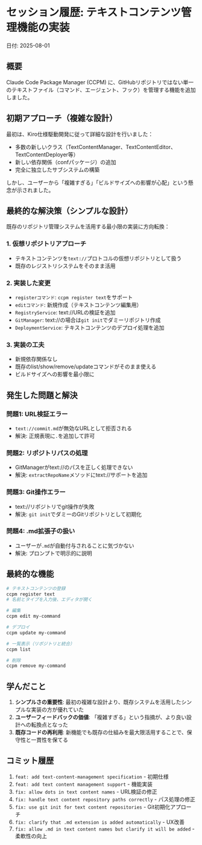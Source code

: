 # セッション履歴: テキストコンテンツ管理機能の実装

日付: 2025-08-01

## 概要
Claude Code Package Manager (CCPM) に、GitHubリポジトリではない単一のテキストファイル（コマンド、エージェント、フック）を管理する機能を追加しました。

## 初期アプローチ（複雑な設計）

最初は、Kiro仕様駆動開発に従って詳細な設計を行いました：

- 多数の新しいクラス（TextContentManager、TextContentEditor、TextContentDeployer等）
- 新しい依存関係（confパッケージ）の追加
- 完全に独立したサブシステムの構築

しかし、ユーザーから「複雑すぎる」「ビルドサイズへの影響が心配」という懸念が示されました。

## 最終的な解決策（シンプルな設計）

既存のリポジトリ管理システムを活用する最小限の実装に方向転換：

### 1. 仮想リポジトリアプローチ
- テキストコンテンツを`text://`プロトコルの仮想リポジトリとして扱う
- 既存のレジストリシステムをそのまま活用

### 2. 実装した変更
- `registerコマンド`: `ccpm register text`をサポート
- `editコマンド`: 新規作成（テキストコンテンツ編集用）
- `RegistryService`: text://URLの検証を追加
- `GitManager`: text://の場合は`git init`でダミーリポジトリ作成
- `DeploymentService`: テキストコンテンツのデプロイ処理を追加

### 3. 実装の工夫
- 新規依存関係なし
- 既存のlist/show/remove/updateコマンドがそのまま使える
- ビルドサイズへの影響を最小限に

## 発生した問題と解決

### 問題1: URL検証エラー
- `text://commit.md`が無効なURLとして拒否される
- 解決: 正規表現に`.`を追加して許可

### 問題2: リポジトリパスの処理
- GitManagerがtext://のパスを正しく処理できない
- 解決: `extractRepoName`メソッドにtext://サポートを追加

### 問題3: Git操作エラー
- text://リポジトリでgit操作が失敗
- 解決: `git init`でダミーのGitリポジトリとして初期化

### 問題4: .md拡張子の扱い
- ユーザーが`.md`が自動付与されることに気づかない
- 解決: プロンプトで明示的に説明

## 最終的な機能

```bash
# テキストコンテンツの登録
ccpm register text
# 名前とタイプを入力後、エディタが開く

# 編集
ccpm edit my-command

# デプロイ
ccpm update my-command

# 一覧表示（リポジトリと統合）
ccpm list

# 削除
ccpm remove my-command
```

## 学んだこと

1. **シンプルさの重要性**: 最初の複雑な設計より、既存システムを活用したシンプルな実装の方が優れていた
2. **ユーザーフィードバックの価値**: 「複雑すぎる」という指摘が、より良い設計への転換点となった
3. **既存コードの再利用**: 新機能でも既存の仕組みを最大限活用することで、保守性と一貫性を保てる

## コミット履歴

1. `feat: add text-content-management specification` - 初期仕様
2. `feat: add text content management support` - 機能実装
3. `fix: allow dots in text content names` - URL検証の修正
4. `fix: handle text content repository paths correctly` - パス処理の修正
5. `fix: use git init for text content repositories` - Git初期化アプローチ
6. `fix: clarify that .md extension is added automatically` - UX改善
7. `fix: allow .md in text content names but clarify it will be added` - 柔軟性の向上